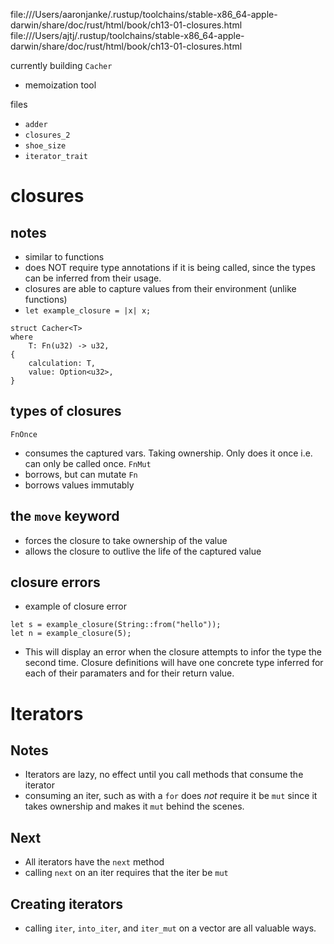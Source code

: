 file:///Users/aaronjanke/.rustup/toolchains/stable-x86_64-apple-darwin/share/doc/rust/html/book/ch13-01-closures.html
file:///Users/ajtj/.rustup/toolchains/stable-x86_64-apple-darwin/share/doc/rust/html/book/ch13-01-closures.html

currently building `Cacher`
- memoization tool

files
- `adder`
- `closures_2`
- `shoe_size`
- `iterator_trait`

# closures
## notes
- similar to functions
- does NOT require type annotations if it is being called, since the types can be inferred from their usage.
- closures are able to capture values from their environment (unlike functions)
- `let example_closure = |x| x;`
```
struct Cacher<T>
where
    T: Fn(u32) -> u32,
{
    calculation: T,
    value: Option<u32>,
}
```

## types of closures
`FnOnce`
- consumes the captured vars. Taking ownership. Only does it once i.e. can only be called once.
`FnMut`
- borrows, but can mutate
`Fn`
- borrows values immutably

## the `move` keyword
- forces the closure to take ownership of the value
- allows the closure to outlive the life of the captured value

## closure errors

- example of closure error
```
let s = example_closure(String::from("hello"));
let n = example_closure(5);
```
- This will display an error when the closure attempts to infor the type the second time. Closure definitions will have one concrete type inferred for each of their paramaters and for their return value.

# Iterators

## Notes
- Iterators are lazy, no effect until you call methods that consume the iterator
- consuming an iter, such as with a `for` does *not* require it be `mut` since it takes ownership and makes it `mut` behind the scenes.

## Next
- All iterators have the `next` method
- calling `next` on an iter requires that the iter be `mut`

## Creating iterators
- calling `iter`, `into_iter`, and `iter_mut` on a vector are all valuable ways.